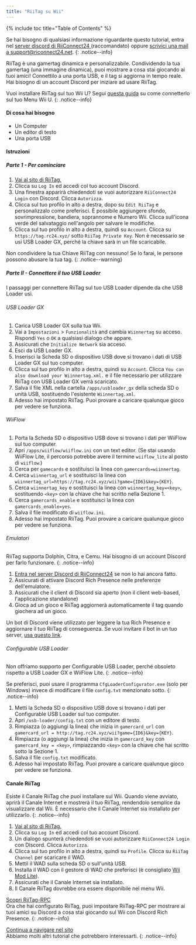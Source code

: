 ```yaml
---
title: "RiiTag su Wii"
---
```


{% include toc title="Table of Contents" %}

Se hai bisogno di qualsiasi informazione riguardante questo tutorial, entra nel [server discord di RiiConnect24 ](https://discord.gg/rc24)(raccomandato) oppure [scrivici una mail a support@riconnect24.net](mailto:support@riiconnect24.net).
{: .notice--info}

RiiTag è una gamertag dinamica e personalizzabile. Condividendo la tua gamertag (una immagine dinamica), puoi mostrare a cosa stai giocando ai tuoi amici! Connettilo a una porta USB, e il tag si aggiorna in tempo reale. Hai bisogno di un account Discord per iniziare ad usare RiiTag.

Vuoi installare RiiTag sul tuo Wii U? Segui [questa guida](riitag-wiiu) su come connetterlo sul tuo Menu Wii U.
{: .notice--info}

#### Di cosa hai bisogno

* Un Computer
* Un editor di testo
* Una porta USB

#### Istruzioni

##### Parte 1 - Per cominciare

1. [Vai al sito di RiiTag.](https://tag.rc24.xyz/)
2. Clicca su `Log In` ed accedi col tuo account Discord.
3. Una finestra apparirà chiedendoti se vuoi autorizzare `RiiConnect24 Login` con Discord. Clicca `Autorizza`.
4. Clicca sul tuo profilo in alto a destra, dopo su `Edit RiiTag` e personalizzalo come preferisci. È possibile aggiungere sfondo, sovrimpressione, bandiera, soprannome e Numero Wii. Clicca sull'icona verde del salvataggio nell'angolo per salvare le modifiche.
5. Clicca sul tuo profilo in alto a destra, quindi su `Account`. Clicca su `https://tag.rc24.xyz/` sotto `RiiTag Private Key`. Non è necessario se usi USB Loader GX, perché la chiave sarà in un file scaricabile.

Non condividere la tua Chiave RiiTag con nessuno! Se lo farai, le persone possono abusare la tua tag.
{: .notice--warning}

##### Parte II - Connettere il tuo USB Loader

I passaggi per connettere RiiTag sul tuo USB Loader dipende da che USB Loader usi.

###### USB Loader GX

1. Carica USB Loader GX sulla tua Wii.
2. Vai a `Impostazioni` > `Funzionalità` and cambia `Wiinnertag` su acceso. Rispondi `Yes` o `OK` a qualsiasi dialogo che appare.
3. Assicurati che `Initialize Network` sia acceso.
4. Esci da USB Loader GX.
5. Inserisci la Scheda SD o dispositivo USB dove si trovano i dati di USB Loader GX sul tuo computer.
6. Clicca sul tuo profilo in alto a destra, quindi su `Account`. Clicca `You can also download your Wiinnertag.xml.` e il file necessario per utilizzare RiiTag con USB Loader GX verrà scaricato.
7. Salva il file XML nella cartella `/apps/usbloader_gx` della scheda SD o unità USB, sostituendo l'esistente `Wiinnertag.xml`.
8. Adesso hai impostato RiiTag. Puoi provare a caricare qualunque gioco per vedere se funziona.

###### WiiFlow

1. Porta la Scheda SD o dispositivo USB dove si trovano i dati per WiiFlow sul tuo computer.
2. Apri `/apps/wiiflow/wiiflow.ini` con un text editor. (Se stai usando WiiFlow Lite, il percorso potrebbe avere il termine `wiiflow_lite` al posto di `wiiflow`.)
3. Cerca per `gamecards` e sostituisci la linea con `gamercards=wiinnertag`.
4. Cerca `wiinnertag_url` e sostituisci la linea con `wiinnertag_url=https://tag.rc24.xyz/wii?game={ID6}&key={KEY}`.
5. Cerca `wiinnertag_key` e sostituisci la linea con `wiinnertag_key=<key>`, sostituendo `<key>` con la chiave che hai scritto nella Sezione 1.
6. Cerca `gamercards_enable` e sostituisci la linea con `gamercards_enable=yes`.
7. Salva il file modificato di `wiiflow.ini`.
8. Adesso hai impostato RiiTag. Puoi provare a caricare qualunque gioco per vedere se funziona.

###### Emulatori

RiiTag supporta Dolphin, Citra, e Cemu. Hai bisogno di un account Discord per farlo funzionare.
{: .notice--info}

1. [Entra nel server Discord di RiiConnect24](https://discord.gg/rc24) se non lo hai ancora fatto.
2. Assicurati di attivare Discord Rich Presence nelle preferenze dell'emulatore.
3. Assicurati che il client di Discord sia aperto (non il client web-based, l'applicazione standalone)
4. Gioca ad un gioco e RiiTag aggiornerà automaticamente il tag quando giochera ad un gioco.

Un bot di Discord viene utilizzato per leggere la tua Rich Presence e aggiornare il tuo RiiTag di conseguenza. Se vuoi invitare il bot in un tuo server, [usa questo link](https://discord.com/oauth2/authorize?client_id=596108891071447052&scope=bot).

###### Configurable USB Loader

Non offriamo supporto per Configurable USB Loader, perché obsoleto rispetto a USB Loader GX e WiiFlow Lite.
{: .notice--info}

Se preferisci, puoi usare il programma `CfgLoaderConfigurator.exe` (solo per Windows) invece di modificare il file `config.txt` menzionato sotto.
{: .notice--info}

1. Metti la Scheda SD o dispositivo USB dove si trovano i dati per Configurable USB Loader sul tuo computer.
2. Apri `/usb-loader/config.txt` con un editore di testo.
3. Rimpiazza (o aggiungi la linea) che inizia in `gamercard_url` con `gamercard_url = http://tag.rc24.xyz/wii?game={ID6}&key={KEY}`.
4. Rimpiazza (o aggiungi la linea) che inizia in `gamercard_key` con `gamercard_key = <key>`, rimpiazzando `<key>` con la chiave che hai scritto sotto la Sezione 1.
5. Salva il file `config.txt` modificato.
6. Adesso hai impostato RiiTag. Puoi provare a caricare qualunque gioco per vedere se funziona.

#### Canale RiiTag

Esiste il Canale RiiTag che puoi installare sul Wii. Quando viene avviato, aprirà il Canale Internet e mostrerà il tuo RiiTag, rendendolo semplice da visualizzare dal Wii. È necessario che il Canale Internet sia installato per utilizzarlo.
{: .notice--info}

1. [Vai al sito di RiiTag.](https://tag.rc24.xyz/)
2. Clicca su `Log In` ed accedi col tuo account Discord.
3. Un dialogo spunterà chiedendoti se vuoi autorizzare `RiiConnect24 Login` con Discord. Clicca `Autorizza`.
4. Clicca sul tuo profilo in alto a destra, quindi su `Profile`. Clicca su `RiiTag Channel` per scaricare il WAD.
5. Mettil il WAD sulla scheda SD o sull'unità USB.
6. Installa il WAD con il gestore di WAD che preferisci (è consigliato [Wii Mod Lite](wiimodlite)).
7. Assicurati che il Canale Internet sia installato.
8. Il Canale RiiTag dovrebbe ora essere disponibile nel menu Wii.

[Scopri RiiTag-RPC](https://github.com/RiiConnect24/RiiTag-RPC/releases/latest)<br> Ora che hai configurato RiiTag, puoi impostare RiiTag-RPC per mostrare ai tuoi amici su Discord a cosa stai giocando sul Wii con Discord Rich Presence.
{: .notice--info}

[Continua a navigare nel sito](site-navigation)<br> Abbiamo molti altri tutorial che potrebbero interessarti.
{: .notice--info}
